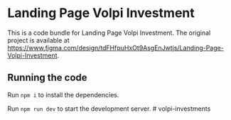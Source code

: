 
  # Landing Page Volpi Investment

  This is a code bundle for Landing Page Volpi Investment. The original project is available at https://www.figma.com/design/tdFHfpuHxOt9AsgEnJwtjs/Landing-Page-Volpi-Investment.

  ## Running the code

  Run `npm i` to install the dependencies.

  Run `npm run dev` to start the development server.
  #   v o l p i - i n v e s t m e n t s  
 